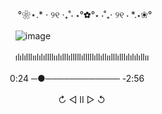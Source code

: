 
ㅤㅤㅤㅤㅤㅤㅤㅤㅤㅤㅤㅤㅤㅤㅤㅤㅤㅤ °❀⋆.* ⋅ ୨୧ ‧₊˚⋅ ⋆°✿°⋆ ⋅˚₊‧ ୨୧ ⋅ *.⋆❀°
  
ㅤㅤㅤㅤㅤㅤㅤㅤㅤㅤㅤㅤㅤㅤㅤㅤㅤㅤ![image](https://github.com/Blightpb/Blightpb/assets/159180376/0d8d1040-1806-431e-afb8-16967d109812)               

ㅤㅤㅤㅤㅤㅤㅤㅤㅤㅤㅤㅤㅤㅤㅤㅤㅤㅤılılılllıılılıllllıılılllılllllılllllıllıllıılllılllılılılıllıı

 ㅤㅤㅤㅤㅤㅤㅤㅤㅤㅤㅤㅤㅤㅤㅤㅤㅤ 0:24 ─●──────────── -2:56

ㅤㅤㅤㅤㅤㅤㅤㅤㅤㅤㅤㅤㅤㅤㅤㅤㅤ    ㅤㅤㅤㅤㅤㅤ↻      ◁ II ▷     ↺




